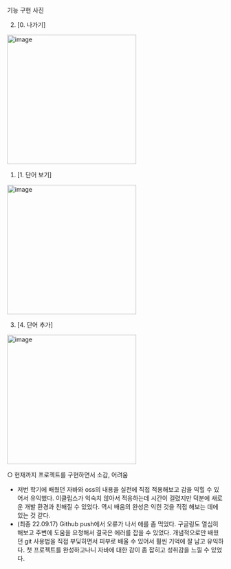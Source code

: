 기능 구현 사진

2. [0. 나가기]
 <img width="300" alt="image" src="https://user-images.githubusercontent.com/104077135/188893308-99451d8c-926c-447e-8e4b-ae6d9bd0f440.png">

1. [1. 단어 보기]
<img width="300" alt="image" src="https://user-images.githubusercontent.com/104077135/188893247-94dc3921-c85f-467c-85a3-7b77a7600496.png">
 
3. [4. 단어 추가]
<img width="300" alt="image" src="https://user-images.githubusercontent.com/104077135/188892919-6472926c-0f95-42a0-a0d4-62b80b07180b.png">

○ 현재까지 프로젝트를 구현하면서 소감, 어려움
- 저번 학기에 배웠던 자바와 oss의 내용을 실전에 직접 적용해보고 감을 익힐 수 있어서 유익했다. 이클립스가 익숙치 않아서 적응하는데 시간이 걸렸지만 덕분에 새로운 개발 환경과 친해질 수 있었다. 역시 배움의 완성은 익힌 것을 직접 해보는 데에 있는 것 같다.
- (최종 22.09.17) Github push에서 오류가 나서 애를 좀 먹었다. 구글링도 열심히 해보고 주변에 도움을 요청해서 결국은 에러를 잡을 수 있었다. 개념적으로만 배웠던 git 사용법을 직접 부딪히면서 피부로 배울 수 있어서 훨씬 기억에 잘 남고 유익하다. 첫 프로젝트를 완성하고나니 자바에 대한 감이 좀 잡히고 성취감을 느낄 수 있었다.

